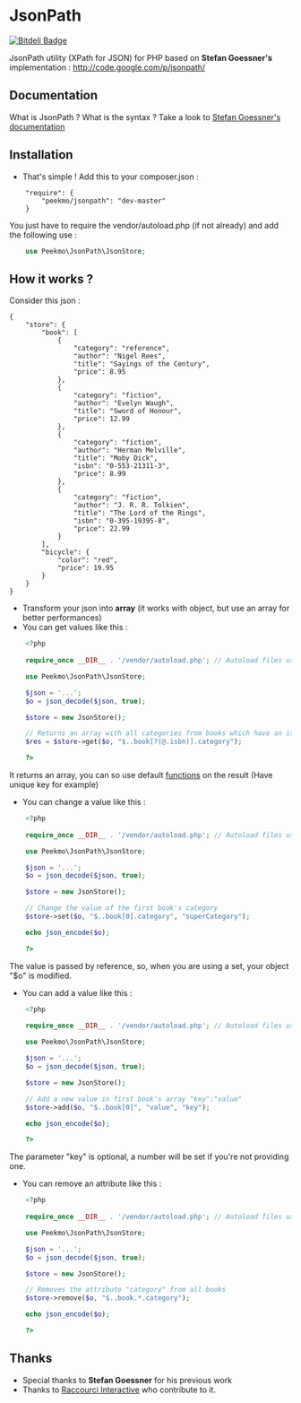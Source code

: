 JsonPath
========
[![Bitdeli Badge](https://d2weczhvl823v0.cloudfront.net/Peekmo/jsonpath/trend.png)](https://bitdeli.com/free "Bitdeli Badge")

JsonPath utility (XPath for JSON) for PHP based on **Stefan Goessner's** implementation : http://code.google.com/p/jsonpath/

## Documentation ##

What is JsonPath ? What is the syntax ? Take a look to [Stefan Goessner's documentation](http://goessner.net/articles/JsonPath/)

## Installation ##

- That's simple ! Add this to your composer.json :

```
    "require": {
        "peekmo/jsonpath": "dev-master"
    }
```

You just have to require the vendor/autoload.php (if not already) and add the following use :

``` php
    use Peekmo\JsonPath\JsonStore;
```

## How it works ? ##

Consider this json :

    { 
        "store": {
            "book": [ 
                { 
                    "category": "reference",
                    "author": "Nigel Rees",
                    "title": "Sayings of the Century",
                    "price": 8.95
                },
                { 
                    "category": "fiction",
                    "author": "Evelyn Waugh",
                    "title": "Sword of Honour",
                    "price": 12.99
                },
                {  
                    "category": "fiction",
                    "author": "Herman Melville",
                    "title": "Moby Dick",
                    "isbn": "0-553-21311-3",
                    "price": 8.99
                },
                {   
                    "category": "fiction",
                    "author": "J. R. R. Tolkien",
                    "title": "The Lord of the Rings",
                    "isbn": "0-395-19395-8",
                    "price": 22.99
                }
            ],
            "bicycle": {
                "color": "red",
                "price": 19.95
            }
        }
    }

- Transform your json into **array** (it works with object, but use an array for better performances)
- You can get values like this :

``` php
    <?php
    
    require_once __DIR__ . '/vendor/autoload.php'; // Autoload files using Composer autoload

    use Peekmo\JsonPath\JsonStore;

    $json = '...';
    $o = json_decode($json, true);

    $store = new JsonStore();

    // Returns an array with all categories from books which have an isbn attribute
    $res = $store->get($o, "$..book[?(@.isbn)].category");

    ?>
```

It returns an array, you can so use default [functions](http://php.net/manual/fr/ref.array.php) on the result (Have unique key for example)

- You can change a value like this :

``` php
    <?php
    
    require_once __DIR__ . '/vendor/autoload.php'; // Autoload files using Composer autoload

    use Peekmo\JsonPath\JsonStore;

    $json = '...';
    $o = json_decode($json, true);

    $store = new JsonStore();

    // Change the value of the first book's category
    $store->set($o, "$..book[0].category", "superCategory");

    echo json_encode($o);

    ?>
```

The value is passed by reference, so, when you are using a set, your object "$o" is modified.

- You can add a value like this :

``` php
    <?php
    
    require_once __DIR__ . '/vendor/autoload.php'; // Autoload files using Composer autoload

    use Peekmo\JsonPath\JsonStore;

    $json = '...';
    $o = json_decode($json, true);

    $store = new JsonStore();

    // Add a new value in first book's array "key":"value"
    $store->add($o, "$..book[0]", "value", "key");

    echo json_encode($o);

    ?>
```

The parameter "key" is optional, a number will be set if you're not providing one.

- You can remove an attribute like this :

``` php
    <?php
    
    require_once __DIR__ . '/vendor/autoload.php'; // Autoload files using Composer autoload

    use Peekmo\JsonPath\JsonStore;

    $json = '...';
    $o = json_decode($json, true);

    $store = new JsonStore();

    // Removes the attribute "category" from all books
    $store->remove($o, "$..book.*.category");

    echo json_encode($o);

    ?>
```

## Thanks ##

- Special thanks to **Stefan Goessner** for his previous work
- Thanks to [Raccourci Interactive](http://www.raccourci.fr/) who contribute to it.
